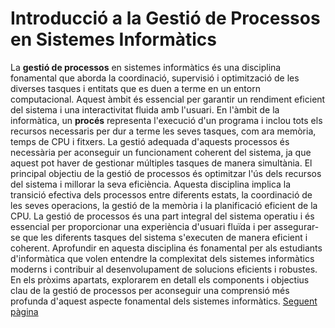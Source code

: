 # Introducció a la Gestió de Processos en Sistemes Informàtics
La **gestió de processos** en sistemes informàtics és una disciplina fonamental que aborda la coordinació, supervisió i optimització de les diverses tasques i entitats que es duen a terme en un entorn computacional. Aquest àmbit és essencial per garantir un rendiment eficient del sistema i una interactivitat fluida amb l'usuari.
En l'àmbit de la informàtica, un **procés** representa l'execució d'un programa i inclou tots els recursos necessaris per dur a terme les seves tasques, com ara memòria, temps de CPU i fitxers. La gestió adequada d'aquests processos és necessària per aconseguir un funcionament coherent del sistema, ja que aquest pot haver de gestionar múltiples tasques de manera simultània.
El principal objectiu de la gestió de processos és optimitzar l'ús dels recursos del sistema i millorar la seva eficiència. Aquesta disciplina implica la transició efectiva dels processos entre diferents estats, la coordinació de les seves operacions, la gestió de la memòria i la planificació eficient de la CPU.
La gestió de processos és una part integral del sistema operatiu i és essencial per proporcionar una experiència d'usuari fluïda i per assegurar-se que les diferents tasques del sistema s'executen de manera eficient i coherent. Aprofundir en aquesta disciplina és fonamental per als estudiants d'informàtica que volen entendre la complexitat dels sistemes informàtics moderns i contribuir al desenvolupament de solucions eficients i robustes. En els pròxims apartats, explorarem en detall els components i objectius clau de la gestió de processos per aconseguir una comprensió més profunda d'aquest aspecte fonamental dels sistemes informàtics.
[Seguent pàgina](/sistemes/processos/Objectius.md)